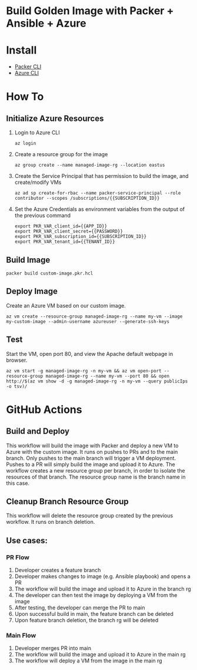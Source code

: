 # Build Golden Image with Packer + Ansible + Azure

# Install
- [Packer CLI](https://developer.hashicorp.com/packer/tutorials/docker-get-started/get-started-install-cli )
- [Azure CLI](https://docs.microsoft.com/en-us/cli/azure/install-azure-cli)

# How To
## Initialize Azure Resources
1. Login to Azure CLI

    ```az login```

1. Create a resource group for the image

    ```az group create --name managed-image-rg --location eastus```

1. Create the Service Principal that has permission to build the image, and create/modify VMs

    ```az ad sp create-for-rbac --name packer-service-principal --role contributor --scopes /subscriptions/{{SUBSCRIPTION_ID}}```

1. Set the Azure Credentials as environment variables from the output of the previous command

    ```
    export PKR_VAR_client_id={{APP_ID}}
    export PKR_VAR_client_secret={{PASSWORD}}
    export PKR_VAR_subscription_id={{SUBSCRIPTION_ID}}
    export PKR_VAR_tenant_id={{TENANT_ID}}
    ```

## Build Image

```packer build custom-image.pkr.hcl```

## Deploy Image
Create an Azure VM based on our custom image.

```az vm create --resource-group managed-image-rg --name my-vm --image my-custom-image --admin-username azureuser --generate-ssh-keys```

## Test
Start the VM, open port 80, and view the Apache default webpage in browser.

```az vm start -g managed-image-rg -n my-vm && az vm open-port --resource-group managed-image-rg --name my-vm --port 80 && open http://$(az vm show -d -g managed-image-rg -n my-vm --query publicIps -o tsv)/```

# GitHub Actions

## Build and Deploy
This workflow will build the image with Packer and deploy a new VM to Azure with the custom image. It runs on pushes to PRs and to the main branch. Only pushes to the main branch will trigger a VM deployment. Pushes to a PR will simply build the image and upload it to Azure. The workflow creates a new resource group per branch, in order to isolate the resources of that branch. The resource group name is the branch name in this case.

## Cleanup Branch Resource Group
This workflow will delete the resource group created by the previous workflow. It runs on branch deletion.

## Use cases:

### PR Flow
1. Developer creates a feature branch
1. Developer makes changes to image (e.g. Ansible playbook) and opens a PR
1. The workflow will build the image and upload it to Azure in the branch rg
1. The developer can then test the image by deploying a VM from the image
1. After testing, the developer can merge the PR to main
1. Upon successful build in main, the feature branch can be deleted
1. Upon feature branch deletion, the branch rg will be deleted

### Main Flow
1. Developer merges PR into main
1. The workflow will build the image and upload it to Azure in the main rg
1. The workflow will deploy a VM from the image in the main rg
